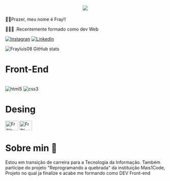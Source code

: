 <h1 align="center">
  <a href="https://git.io/typing-svg">
    <img src="https://readme-typing-svg.herokuapp.com/?lines=Olá!+Bem-Vindo(a)+👋;Sou+Fray+Luis;Dev+Front-End&=true&size=30">
  </a>
</h1>

🧑🏽Prazer, meu nome é Fray!!

👨🏽‍🎓 .Recentemente  formado como dev Web


[![Instagran](https://img.shields.io/badge/Instagram-E4405F?style=for-the-badge&logo=instagram&logoColor=white)](https://www.instagram.com/frayluis2931/)
[![Linkedin](https://img.shields.io/badge/LinkedIn-0077B5?style=for-the-badge&logo=linkedin&logoColor=white)](https://www.linkedin.com/in/fray-luis-03b7a621a/)

![Frayluis08 GitHub stats](https://github-readme-stats.vercel.app/api?username=frayluis08&show_icons=true&theme=tokyonight)

<h1>Front-End</h1>

<div style="display: inline_block"><br/>
  <img aling="center" alt="html5" src="https://img.shields.io/badge/HTML5-E34F26?style=for-the-badge&logo=html5&logoColor=white" />
  
  <img aling="center" alt="css3" src="https://img.shields.io/badge/CSS3-1572B6?style=for-the-badge&logo=css3&logoColor=white" />
  
   <h1>Desing</h1>
  
<img align="center" alt="Fray-luis" height="30" width="40" src="https://cdn.jsdelivr.net/gh/devicons/devicon/icons/figma/figma-original.svg" />
  <img align="center" alt="Fray luis-Canva" height="30" width="40" src="https://cdn.jsdelivr.net/gh/devicons/devicon/icons/canva/canva-original.svg" />

  
<h1>Sobre min 🤯</h1>
   Estou em transição de carreira para a Tecnologia da Informação.
 Também participe do projeto "Reprogramando a quebrada" da instituição Mais1Code, Projeto no qual ja finalize e acabe me formando como DEV Front-end
</div>

<br><br>
